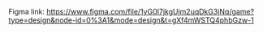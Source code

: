 Figma link: https://www.figma.com/file/1yG0I7jkgUjm2uqDkG3jNq/game?type=design&node-id=0%3A1&mode=design&t=gXf4mWSTQ4phbGzw-1
